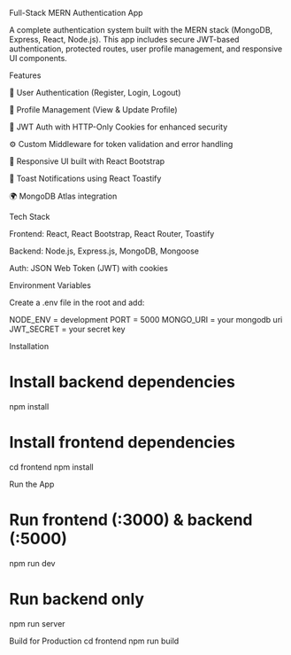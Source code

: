 Full-Stack MERN Authentication App

A complete authentication system built with the MERN stack (MongoDB, Express, React, Node.js).
This app includes secure JWT-based authentication, protected routes, user profile management, and responsive UI components.

Features

🔐 User Authentication (Register, Login, Logout)

🧾 Profile Management (View & Update Profile)

🍪 JWT Auth with HTTP-Only Cookies for enhanced security

⚙️ Custom Middleware for token validation and error handling

💅 Responsive UI built with React Bootstrap

🔔 Toast Notifications using React Toastify

🌍 MongoDB Atlas integration


Tech Stack

Frontend: React, React Bootstrap, React Router, Toastify

Backend: Node.js, Express.js, MongoDB, Mongoose

Auth: JSON Web Token (JWT) with cookies

Environment Variables

Create a .env file in the root and add:

NODE_ENV = development
PORT = 5000
MONGO_URI = your mongodb uri
JWT_SECRET = your secret key

Installation
# Install backend dependencies
npm install

# Install frontend dependencies
cd frontend
npm install

Run the App
# Run frontend (:3000) & backend (:5000)
npm run dev

# Run backend only
npm run server

Build for Production
cd frontend
npm run build
